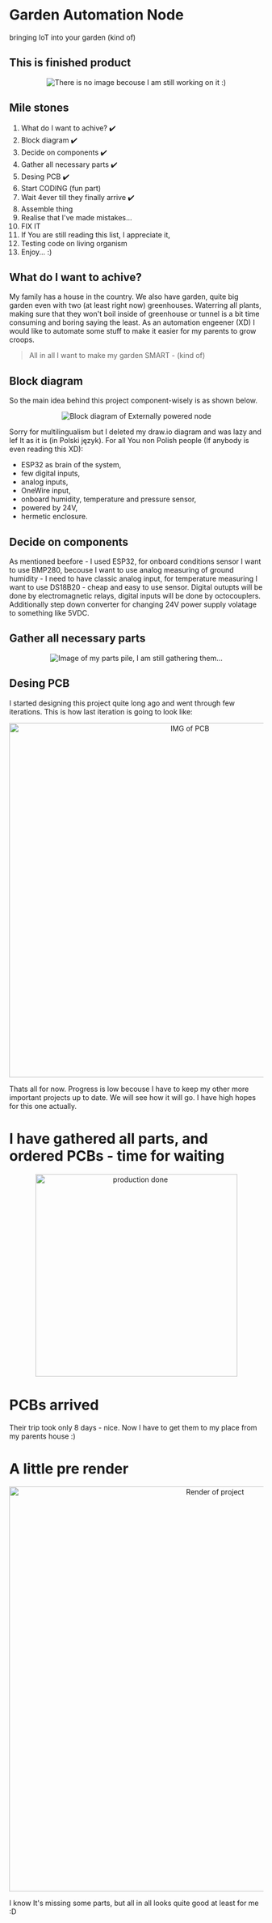 # Garden Automation Node
bringing IoT into your garden (kind of)

## This is finished product
<p align="center">
  <img src="" alt="There is no image becouse I am still working on it :)">
<p/>

## Mile stones
 1. What do I want to achive? ✔️
 2. Block diagram ✔️
 3. Decide on components ✔️
 4. Gather all necessary parts ✔️
 5. Desing PCB ✔️
 6. Start CODING (fun part)
 7. Wait 4ever till they finally arrive ✔️
 8. Assemble thing
 9. Realise that I've made mistakes...
 10. FIX IT
 11. If You are still reading this list, I appreciate it,
 12. Testing code on living organism
 13. Enjoy... :)
 
## What do I want to achive?
My family has a house in the country. We also have garden, quite big garden even with two (at least right now) greenhouses. Waterring all plants, making sure that they won't boil inside of greenhouse or tunnel is a bit time consuming and boring saying the least. As an automation engeener (XD) I would like to automate some stuff to make it easier for my parents to grow croops. 
> All in all I want to make my garden SMART - (kind of)


## Block diagram

So the main idea behind this project component-wisely is as shown below.
<p align="center">
  <img src="https://user-images.githubusercontent.com/96399051/212779657-200469cc-1a19-4963-b610-1efc629f71ea.png" alt="Block diagram of Externally powered node">
<p/>
Sorry for multilingualism but I deleted my draw.io diagram and was lazy and lef It as it is (in Polski język). For all You non Polish people (If anybody is even reading this XD):

  - ESP32 as brain of the system,
  - few digital inputs, 
  - analog inputs, 
  - OneWire input, 
  - onboard humidity, temperature and pressure sensor, 
  - powered by 24V,
  - hermetic enclosure.

 ## Decide on components
As mentioned beefore - I used ESP32, for onboard conditions sensor I want to use BMP280, becouse I want to use analog measuring of ground humidity - I need to have classic analog input, for temperature measuring I want to use DS18B20 - cheap and easy to use sensor. Digital outupts will be done by electromagnetic relays, digital inputs will be done by octocouplers. Additionally step down converter for changing 24V power supply volatage to something like 5VDC.

## Gather all necessary parts
<p align="center">
  <img src="" alt="Image of my parts pile, I am still gathering them...">
<p/>

## Desing PCB
I started designing this project quite long ago and went through few iterations. This is how last iteration is going to look like:
<p align="center">
  <img width=700 src="https://user-images.githubusercontent.com/96399051/219206965-d66beead-bf75-472c-a1f2-4415c399338a.png" alt="IMG of PCB">
<p/>
Thats all for now. Progress is low becouse I have to keep my other more important projects up to date. We will see how it will go. I have high hopes for this one actually.

# I have gathered all parts, and ordered PCBs - time for waiting
<p align="center">
  <img width=400 src="https://user-images.githubusercontent.com/96399051/222723082-736f6965-3bbf-4de7-9e4b-33913cc176df.png" alt="production done">
<p/>

# PCBs arrived
Their trip took only 8 days - nice. Now I have to get them to my place from my parents house :)

# A little pre render
<p align="center">
  <img width=800 src="https://user-images.githubusercontent.com/96399051/222533701-96219be4-5b1e-4cbb-ae1a-1e9b635c46ff.png" alt="Render of project">
<p/>
I know It's missing some parts, but all in all looks quite good at least for me :D
